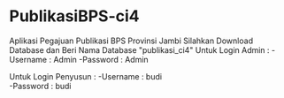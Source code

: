 # PublikasiBPS-ci4
Aplikasi Pegajuan Publikasi BPS Provinsi Jambi
Silahkan Download Database dan Beri Nama Database "publikasi_ci4" 
Untuk Login Admin : -Username  : Admin
                    -Password  : Admin
                    
Untuk Login Penyusun :  -Username  : budi  
                        -Password  : budi
